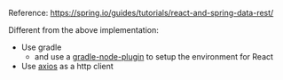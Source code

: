 Reference: https://spring.io/guides/tutorials/react-and-spring-data-rest/

Different from the above implementation:

- Use gradle
  - and use a [gradle-node-plugin][1] to setup the environment for React
- Use [axios][2] as a http client

[1]: https://github.com/srs/gradle-node-plugin/blob/master/docs/node.md "gradle-node-plugin"
[2]: https://github.com/mzabriskie/axios "axios"
